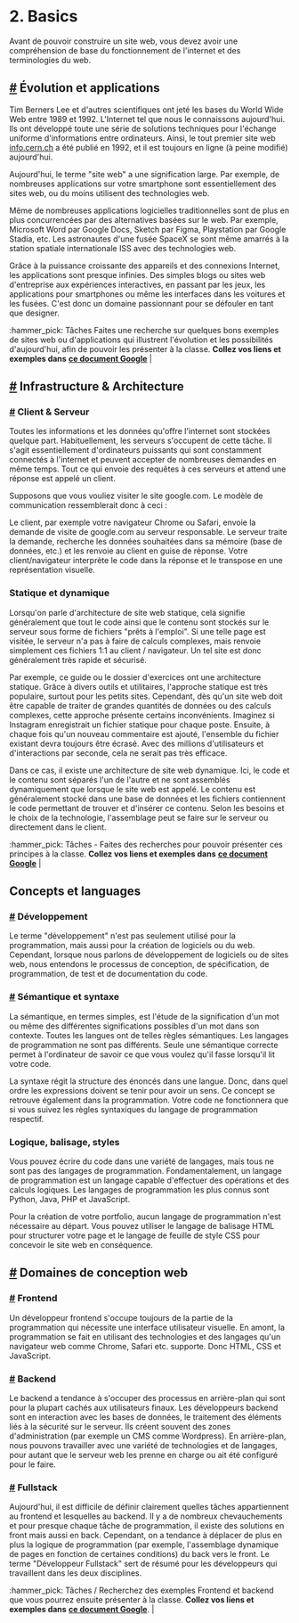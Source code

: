 # 2. Basics

Avant de pouvoir construire un site web, vous devez avoir une compréhension de base du fonctionnement de l'internet et des terminologies du web.

## [#](02.essentiel.md#évolution-applications) Évolution et applications

Tim Berners Lee et d'autres scientifiques ont jeté les bases du World Wide Web entre 1989 et 1992. L'Internet tel que nous le connaissons aujourd'hui. Ils ont développé toute une série de solutions techniques pour l'échange uniforme d'informations entre ordinateurs. Ainsi, le tout premier site web [info.cern.ch](http://info.cern.ch) a été publié en 1992, et il est toujours en ligne (à peine modifié) aujourd'hui.

Aujourd'hui, le terme "site web" a une signification large. Par exemple, de nombreuses applications sur votre smartphone sont essentiellement des sites web, ou du moins utilisent des technologies web.

Même de nombreuses applications logicielles traditionnelles sont de plus en plus concurrencées par des alternatives basées sur le web. Par exemple, Microsoft Word par Google Docs, Sketch par Figma, Playstation par Google Stadia, etc. Les astronautes d'une fusée SpaceX se sont même amarrés à la station spatiale internationale ISS avec des technologies web.

Grâce à la puissance croissante des appareils et des connexions Internet, les applications sont presque infinies. Des simples blogs ou sites web d'entreprise aux expériences interactives, en passant par les jeux, les applications pour smartphones ou même les interfaces dans les voitures et les fusées. C'est donc un domaine passionnant pour se défouler en tant que designer.

:hammer\_pick: Tâches Faites une recherche sur quelques bons exemples de sites web ou d'applications qui illustrent l'évolution et les possibilités d'aujourd'hui, afin de pouvoir les présenter à la classe. **Collez vos liens et exemples dans** [**ce document Google**](https://docs.google.com/document/d/1FVECv-BMZ94r4JcY7wzeClPwIXUk9\_cMdktX4BbQOXY/edit) |

## [#](02.essentiel.md#infrastructure-architectures) Infrastructure & Architecture

### [#](02.essentiel.md#client-serveur) Client & Serveur

Toutes les informations et les données qu'offre l'internet sont stockées quelque part. Habituellement, les serveurs s'occupent de cette tâche. Il s'agit essentiellement d'ordinateurs puissants qui sont constamment connectés à l'internet et peuvent accepter de nombreuses demandes en même temps. Tout ce qui envoie des requêtes à ces serveurs et attend une réponse est appelé un client.

Supposons que vous vouliez visiter le site google.com. Le modèle de communication ressemblerait donc à ceci :

Le client, par exemple votre navigateur Chrome ou Safari, envoie la demande de visite de google.com au serveur responsable. Le serveur traite la demande, recherche les données souhaitées dans sa mémoire (base de données, etc.) et les renvoie au client en guise de réponse. Votre client/navigateur interprète le code dans la réponse et le transpose en une représentation visuelle.

### Statique et dynamique

Lorsqu'on parle d'architecture de site web statique, cela signifie généralement que tout le code ainsi que le contenu sont stockés sur le serveur sous forme de fichiers "prêts à l'emploi". Si une telle page est visitée, le serveur n'a pas à faire de calculs complexes, mais renvoie simplement ces fichiers 1:1 au client / navigateur. Un tel site est donc généralement très rapide et sécurisé.

Par exemple, ce guide ou le dossier d'exercices ont une architecture statique. Grâce à divers outils et utilitaires, l'approche statique est très populaire, surtout pour les petits sites. Cependant, dès qu'un site web doit être capable de traiter de grandes quantités de données ou des calculs complexes, cette approche présente certains inconvénients. Imaginez si Instagram enregistrait un fichier statique pour chaque poste. Ensuite, à chaque fois qu'un nouveau commentaire est ajouté, l'ensemble du fichier existant devra toujours être écrasé. Avec des millions d'utilisateurs et d'interactions par seconde, cela ne serait pas très efficace.

Dans ce cas, il existe une architecture de site web dynamique. Ici, le code et le contenu sont séparés l'un de l'autre et ne sont assemblés dynamiquement que lorsque le site web est appelé. Le contenu est généralement stocké dans une base de données et les fichiers contiennent le code permettant de trouver et d'insérer ce contenu. Selon les besoins et le choix de la technologie, l'assemblage peut se faire sur le serveur ou directement dans le client.

:hammer\_pick: Tâches - Faites des recherches pour pouvoir présenter ces principes à la classe. **Collez vos liens et exemples dans** [**ce document Google**](https://docs.google.com/document/d/1FVECv-BMZ94r4JcY7wzeClPwIXUk9\_cMdktX4BbQOXY/edit) |

## Concepts et languages

### [#](02.essentiel.md#développement) Développement

Le terme "développement" n'est pas seulement utilisé pour la programmation, mais aussi pour la création de logiciels ou du web. Cependant, lorsque nous parlons de développement de logiciels ou de sites web, nous entendons le processus de conception, de spécification, de programmation, de test et de documentation du code.

### [#](02.essentiel.md#sémantique-syntaxe) Sémantique et syntaxe

La sémantique, en termes simples, est l'étude de la signification d'un mot ou même des différentes significations possibles d'un mot dans son contexte. Toutes les langues ont de telles règles sémantiques. Les langages de programmation ne sont pas différents. Seule une sémantique correcte permet à l'ordinateur de savoir ce que vous voulez qu'il fasse lorsqu'il lit votre code.

La syntaxe régit la structure des énoncés dans une langue. Donc, dans quel ordre les expressions doivent se tenir pour avoir un sens. Ce concept se retrouve également dans la programmation. Votre code ne fonctionnera que si vous suivez les règles syntaxiques du langage de programmation respectif.

### Logique, balisage, styles

Vous pouvez écrire du code dans une variété de langages, mais tous ne sont pas des langages de programmation. Fondamentalement, un langage de programmation est un langage capable d'effectuer des opérations et des calculs logiques. Les langages de programmation les plus connus sont Python, Java, PHP et JavaScript.

Pour la création de votre portfolio, aucun langage de programmation n'est nécessaire au départ. Vous pouvez utiliser le langage de balisage HTML pour structurer votre page et le langage de feuille de style CSS pour concevoir le site web en conséquence.

## [#](02.essentiel.md#sujets) Domaines de conception web

### [#](02.essentiel.md#frontend) Frontend

Un développeur frontend s'occupe toujours de la partie de la programmation qui nécessite une interface utilisateur visuelle. En amont, la programmation se fait en utilisant des technologies et des langages qu'un navigateur web comme Chrome, Safari etc. supporte. Donc HTML, CSS et JavaScript.

### [#](02.essentiel.md#backend) Backend

Le backend a tendance à s'occuper des processus en arrière-plan qui sont pour la plupart cachés aux utilisateurs finaux. Les développeurs backend sont en interaction avec les bases de données, le traitement des éléments liés à la sécurité sur le serveur. Ils créent souvent des zones d'administration (par exemple un CMS comme Wordpress). En arrière-plan, nous pouvons travailler avec une variété de technologies et de langages, pour autant que le serveur web les prenne en charge ou ait été configuré pour le faire.

### [#](02.essentiel.md#fullstack) Fullstack

Aujourd'hui, il est difficile de définir clairement quelles tâches appartiennent au frontend et lesquelles au backend. Il y a de nombreux chevauchements et pour presque chaque tâche de programmation, il existe des solutions en front mais aussi en back. Cependant, on a tendance à déplacer de plus en plus la logique de programmation (par exemple, l'assemblage dynamique de pages en fonction de certaines conditions) du back vers le front. Le terme "Développeur Fullstack" sert de résumé pour les développeurs qui travaillent dans les deux disciplines.

:hammer\_pick: Tâches / Recherchez des exemples Frontend et backend que vous pourrez ensuite présenter à la classe. **Collez vos liens et exemples dans** [**ce document Google**](https://docs.google.com/document/d/1FVECv-BMZ94r4JcY7wzeClPwIXUk9\_cMdktX4BbQOXY/edit). |
